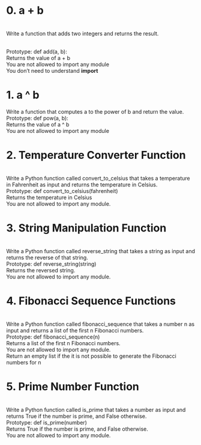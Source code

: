 <h1>0. a + b</h1>
<br>
Write a function that adds two integers and returns the result.

<br>Prototype: def add(a, b):
<br>Returns the value of a + b
<br>You are not allowed to import any module
<br>You don’t need to understand __import__
<br>
<h1>1. a ^ b</h1>
Write a function that computes a to the power of b and return the value.
<br>
Prototype: def pow(a, b):<br>
Returns the value of a ^ b<br>
You are not allowed to import any module
<br>
<h1>2. Temperature Converter Function</h1>
<br>
Write a Python function called convert_to_celsius that takes a temperature in Fahrenheit as input and returns the temperature in Celsius.
<br>
Prototype: def convert_to_celsius(fahrenheit)<br>
Returns the temperature in Celsius<br>
You are not allowed to import any module.
<br>
<h1>3. String Manipulation Function</h1>
<br>
Write a Python function called reverse_string that takes a string as input and returns the reverse of that string.
<br>
Prototype: def reverse_string(string)<br>
Returns the reversed string.<br>
You are not allowed to import any module.
<br>
<h1>4. Fibonacci Sequence Functions</h1>
<br>
Write a Python function called fibonacci_sequence that takes a number n as input and returns a list of the first n Fibonacci numbers.
<br>
Prototype: def fibonacci_sequence(n)<br>
Returns a list of the first n Fibonacci numbers.<br>
You are not allowed to import any module.<br>
Return an empty list if the it is not possible to generate the Fibonacci numbers for n<br>
<h1>5. Prime Number Function</h1>
<br>
Write a Python function called is_prime that takes a number as input and returns True if the number is prime, and False otherwise.
<br>
Prototype: def is_prime(number)<br>
Returns True if the number is prime, and False otherwise.<br>
You are not allowed to import any module.<br>
